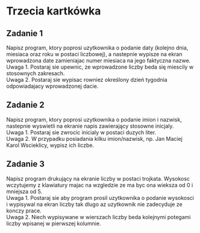 # Trzecia kartkówka

## Zadanie 1
Napisz program, ktory poprosi uzytkownika o podanie daty (kolejno dnia, miesiaca oraz roku w postaci liczbowej),
a nastepnie wypisze na ekran wprowadzona date zamieniajac numer miesiaca na jego faktyczna nazwe.
<br>
Uwaga 1. Postaraj sie upewnic, ze wprowadzone liczby beda się miescily w stosownych zakresach.<br>
Uwaga 2. Postaraj sie wypisac rowniez określony dzień tygodnia odpowiadajacy wprowadzonej dacie.<br>


## Zadanie 2
Napisz program, ktory poprosi uzytkownika o podanie imion i nazwisk,
nastepnie wyswietli na ekranie napis zawierający stosowne inicjaly.
<br>
Uwaga 1. Postaraj sie zwrocic inicialy w postaci duzych liter.<br>
Uwaga 2. W przypadku posiadania kilku imion/nazwisk, np. Jan Maciej Karol Wscieklicy, wypisz ich liczbe.<br>


## Zadanie 3
Napisz program drukujący na ekranie liczby w postaci trojkata.
Wysokosc wczytujemy z klawiatury majac na wzgledzie ze ma byc ona wieksza od 0 i mniejsza od 5.
<br>
Uwaga 1. Postaraj sie aby program prosil uzytkownika o podanie wysokosci
i wypisywal na ekran liczby tak dlugo az uzytkownik nie zadecyduje ze konczy prace.<br>
Uwaga 2. Niech wypisywane w wierszach liczby beda kolejnymi potegami liczby wpisanej w pierwszej kolumnie.<br>